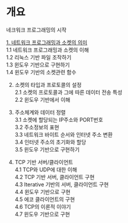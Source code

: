 # 개요
네크워크 프로그래밍의 시작

[1. 네트워크 프로그래밍과 소켓의 의미](https://github.com/junsu9637/Study/blob/main/Network/TCP%26IP/TCP%26IP%20Programming/Contents/Understanding%20Network%20Programming%20and%20Sockets/Understanding%20Network%20Programming%20and%20Sockets.md#windows-based-implementation)         
1.1 네트워크 프로그래밍과 소켓의 이해             
1.2 리눅스 기반 파일 조작하기           
1.3 윈도우 기반으로 구현하기              
1.4 윈도우 기반의 소켓관련 함수                      

2. 소켓의 타입과 프로토콜의 설정            
2.1 소켓의 프로토콜과 그에 따른 데이터 전송 특성            
2.2 윈도우 기반에서 이해           
               
3. 주소체계와 데이터 정렬              
3.1 소켓에 할당되는 IP주소와 PORT번호          
3.2 주소정보의 표현          
3.3 네트워크 바이트 순서와 인터넷 주소 변환           
3.4 인터넷 주소의 초기화와 할당           
3.5 윈도우 기반으로 구현하기           

4. TCP 기반 서버/클라이언트          
4.1 TCP와 UDP에 대한 이해           
4.2 TCP 기반 서버, 클라이언트 구현           
4.3 Iterative 기반의 서버, 클라이언트 구현           
4.4 윈도우 기반으로 구현           
4.5 에코 클라이언트의 구현           
4.6 TCP의 이론적 이야기           
4.7 윈도우 기반으로 구현           


